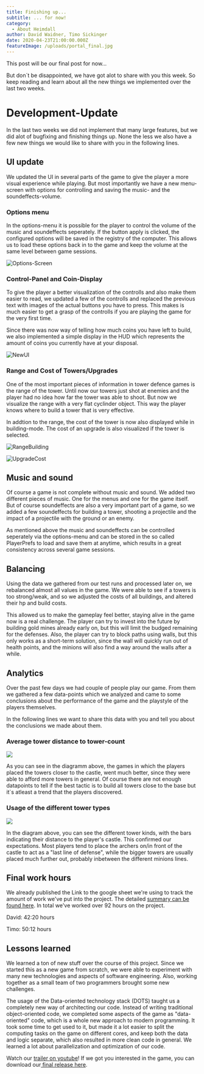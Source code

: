 ```yaml
---
title: Finishing up...
subtitle: ... for now!
category:
  - About Heimdall
author: David Waidner, Timo Sickinger
date: 2020-04-23T21:00:00.000Z
featureImage: /uploads/portal_final.jpg
---
```

This post will be our final post for now...

But don´t be disappointed, we have got alot to share with you this week. So keep reading and learn about all the new things we implemented over the last two weeks.

# Development-Update

In the last two weeks we did not implement that many large features, but we did alot of bugfixing and finishing things up. None the less we also have a few new things we would like to share with you in the following lines.

## UI update

We updated the UI in several parts of the game to give the player a more visual experience while playing. But most importantly we have a new menu-screen with options for controlling and saving the music- and the soundeffects-volume.

### Options menu

In the options-menu it is possible for the player to control the volume of the music and soundeffects seperately. If the button apply is clicked, the configured options will be saved in the registry of the computer. This allows us to load these options back in to the game and keep the volume at the same level between game sessions.

![](/uploads/options.jpg "Options-Screen")

### Control-Panel and Coin-Display

To give the player a better visualization of the controlls and also make them easier to read, we updated a few of the controlls and replaced the previous text with images of the actual buttons you have to press. This makes is much easier to get a grasp of the controlls if you are playing the game for the very first time.

Since there was now way of telling how much coins you have left to build, we also implemented a simple display in the HUD which represents the amount of coins you currently have at your disposal.

![](/uploads/ui1.jpg "NewUI")

### Range and Cost of Towers/Upgrades

One of the most important pieces of information in tower defence games is the range of the tower. Until now our towers just shot at enemies and the player had no idea how far the tower was able to shoot. But now we visualize the range with a very flat cyclinder object. This way the player knows where to build a tower that is very effective.

In addtion to the range, the cost of the tower is now also displayed while in building-mode. The cost of an upgrade is also visualized if the tower is selected.

![](/uploads/range_costs.jpg "RangeBuilding")

![](/uploads/upgrade.jpg "UpgradeCost")

## Music and sound

Of course a game is not complete without music and sound. We added two different pieces of music. One for the menus and one for the game itself. But of course soundeffects are also a very important part of a game, so we added a few soundeffects for building a tower, shooting a projectile and the impact of a projectile with the ground or an enemy.

As mentioned above the music and soundeffects can be controlled seperately via the options-menu and can be stored in the so called PlayerPrefs to load and save them at anytime, which results in a great consistency across several game sessions.

## Balancing

Using the data we gathered from our test runs and processed later on, we rebalanced almost all values in the game. We were able to see if a towers is too strong/weak, and so we adjusted the costs of all buildings, and altered their hp and build costs.

This allowed us to make the gameplay feel better, staying alive in the game now is a real challenge. The player can try to invest into the future by building gold mines already early on, but this will limit the budged remaining for the defenses. Also, the player can try to block paths using walls, but this only works as a short-term solution, since the wall will quickly run out of health points, and the minions will also find a way around the walls after a while.

## Analytics

Over the past few days we had couple of people play our game. From them we gathered a few data-points which we analyzed and came to some conclusions about the performance of the game and the playstyle of the players themselves. 

In the following lines we want to share this data with you and tell you about the conclusions we made about them.

### Average tower distance to tower-count

![](/uploads/diag_c.jpg)

As you can see in the diagramm above, the games in which the players placed the towers closer to the castle, went much better, since they were able to afford more towers in general. Of course there are not enough datapoints to tell if the best tactic is to build all towers close to the base but it`s atleast a trend that the players discovered.

### Usage of the different tower types

![](/uploads/diag_b.jpg)

In the diagram above, you can see the different tower kinds, with the bars indicating their distance to the player's castle. This confirmed our expectations. Most players tend to place the archers on/in front of the castle to act as a "last line of defense", while the bigger towers are usually placed much further out, probably inbetween the different minions lines.

## Final work hours

We already published the Link to the google sheet we're using to track the amount of work we've put into the project. The detailed [summary can be found here](https://docs.google.com/spreadsheets/d/1-k8MbfULlLRi6_MjK0al4zIdhj9PC8CfBLr8aLHBsTI/edit#gid=0). In total we've worked over 92 hours on the project.

David: 42:20 hours

Timo: 50:12 hours

## Lessons learned

We learned a ton of new stuff over the course of this project. Since we started this as a new game from scratch, we were able to experiment with many new technologies and aspects of software engineering. Also, working together as a small team of two programmers brought some new challenges.

The usage of the Data-oriented technology stack (DOTS) taught us a completely new way of architecting our code. Instead of writing traditional object-oriented code, we completed some aspects of the game as "data-oriented" code, which is a whole new approach to modern programming. It took some time to get used to it, but made it a lot easier to split the computing tasks on the game on different cores, and keep both the data and logic separate, which also resulted in more clean code in general. We learned a lot about parallelization and optimization of our code.

Watch our [trailer on youtube](https://youtu.be/Yy-Vg-5zkf4)! If we got you interested in the game, you can download our[ final release here](https://developer.cloud.unity3d.com/share/share.html?shareId=-kdIS3Y6nH).